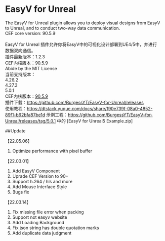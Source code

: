 # EasyV for Unreal
> 
The EasyV for Unreal plugin allows you to deploy visual designs from EasyV to Unreal, and to conduct two-way data communication.  
CEF core version: 90.5.9
<br><br>
EasyV for Unreal 插件允许你将EasyV中的可视化设计部署到UE4/5中，并进行数据双向通信。<br>
插件最新版本：1.2.3<br>
CEF内核版本：90.5.9<br>
Abide by the MIT License<br>
当前支持版本：<br>
  4.26.2<br>
  4.27.2<br>
  5.0.1<br>
CEF内核版本：[90.5.9](https://github.com/chromiumembedded/cef/tree/3987)<br>
插件下载：https://github.com/BurgessYT/EasyV-for-Unreal/releases<br>
使用教程：https://dtstack.yuque.com/docs/share/f90e739f-08a0-4852-89f1-b62bfa87be1d
示例工程：https://github.com/BurgessYT/EasyV-for-Unreal/releases/tag/5.0.1 中的 [EasyV for Unreal5 Example.zip]

##Update

【22.05.06】
1. Optimize performance with pixel buffer

【22.03.01】
1. Add EasyV Component
2. Uprade CEF Version to 90+
3. Support h.264 / hls and more
4. Add Mouse Interface Style
5. Bugs fix

【22.03.14】
1. Fix missing file error when packing
2. Support not easyv website
3. Add Loading Background
4. Fix json string has double quotation marks
5. Add duplicate data judgment
